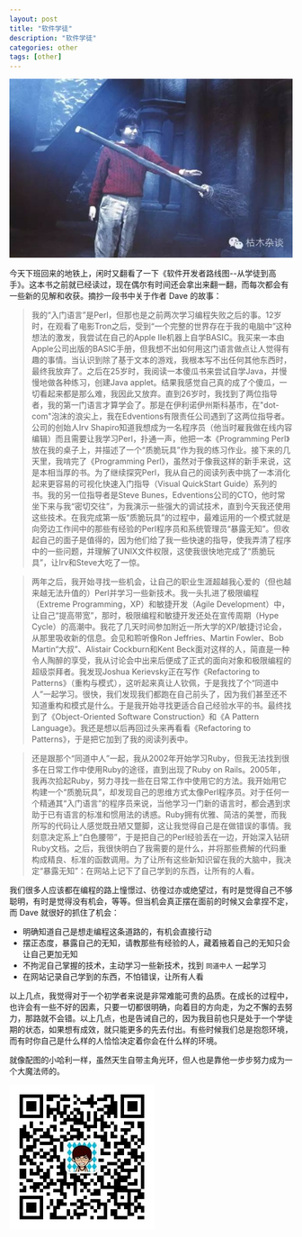 ```yaml
---
layout: post
title: "软件学徒"
description: "软件学徒"
categories: other
tags: [other]
---
```


![Harry Potter](/images/Harry.jpg)

今天下班回来的地铁上，闲时又翻看了一下《软件开发者路线图--从学徒到高手》。这本书之前就已经读过，现在偶尔有时间还会拿出来翻一翻，而每次都会有一些新的见解和收获。摘抄一段书中关于作者 Dave 的故事：


> 我的“入门语言”是Perl，但那也是之前两次学习编程失败之后的事。12岁时，在观看了电影Tron之后，受到“一个完整的世界存在于我的电脑中”这种想法的激发，我尝试在自己的Apple IIe机器上自学BASIC。我买来一本由Apple公司出版的BASIC手册，但我想不出如何用这门语言做点让人觉得有趣的事情。当认识到除了基于文本的游戏，我根本写不出任何其他东西时，最终我放弃了。之后在25岁时，我阅读一本傻瓜书来尝试自学Java，并慢慢地做各种练习，创建Java applet。结果我感觉自己真的成了个傻瓜，一切看起来都是那么难，我因此又放弃。直到26岁时，我找到了两位指导者，我的第一门语言才算学会了。那是在伊利诺伊州斯科基市，在"dot-com"泡沫的浪尖上，我在Edventions有限责任公司遇到了这两位指导者。公司的创始人Irv Shapiro知道我想成为一名程序员（他当时雇我做在线内容编辑）而且需要让我学习Perl，扑通一声，他把一本《Programming Perl》放在我的桌子上，并描述了一个“质脆玩具”作为我的练习作业。接下来的几天里，我啃完了《Programming Perl》，虽然对于像我这样的新手来说，这是本相当厚的书。为了继续探究Perl，我从自己的阅读列表中挑了一本消化起来更容易的可视化快速入门指导（Visual QuickStart Guide）系列的书。我的另一位指导者是Steve Bunes，Edventions公司的CTO，他时常坐下来与我“密切交往”，为我演示一些强大的调试技术，直到今天我还使用这些技术。在我完成第一版“质脆玩具”的过程中，最难运用的一个模式就是向旁边工作间中的那些有经验的Perl程序员和系统管理员“暴露无知”。但收起自己的面子是值得的，因为他们给了我一些快速的指导，使我弄清了程序中的一些问题，并理解了UNIX文件权限，这使我很快地完成了“质脆玩具”，让Irv和Steve大吃了一惊。

> 两年之后，我开始寻找一些机会，让自己的职业生涯超越我心爱的（但也越来越无法升值的）Perl并学习一些新技术。我一头扎进了极限编程（Extreme Programming，XP）和敏捷开发（Agile Development）中，让自己“提高带宽”，那时，极限编程和敏捷开发还处在宣传周期（Hype Cycle）的高潮中。我花了几天时间参加附近一所大学的XP/敏捷讨论会，从那里吸收新的信息。会见和聆听像Ron Jeffries、Martin Fowler、Bob Martin“大叔”、Alistair Cockburn和Kent Beck面对这样的人，简直是一种令人陶醉的享受，我从讨论会中出来后便成了正式的面向对象和极限编程的超级崇拜者。我发现Joshua Kerievsky正在写作《Refactoring to Patterns》（重构与模式），这听起来真让人钦佩，于是我找了个“同道中人”一起学习。很快，我们发现我们都跑在自己前头了，因为我们甚至还不知道重构和模式是什么。于是我开始寻找更适合自己经验水平的书。最终找到了《Object-Oriented Software Construction》和《A Pattern Language》。我还是想以后再回过头来再看看《Refactoring to Patterns》，于是把它加到了我的阅读列表中。

> 还是跟那个“同道中人”一起，我从2002年开始学习Ruby，但我无法找到很多在日常工作中使用Ruby的途径，直到出现了Ruby on Rails。2005年，我再次拾起Ruby，努力寻找一些在日常工作中使用它的方法。我开始用它构建一个“质脆玩具”，却发现自己的思维方式太像Perl程序员。对于任何一个精通其“入门语言”的程序员来说，当他学习一门新的语言时，都会遇到求助于已有语言的标准和惯用法的诱惑。Ruby拥有优雅、简洁的美誉，而我所写的代码让人感觉既丑陋又蹩脚，这让我觉得自己是在做错误的事情。我刻意决定系上“白色腰带”，于是把自己的Perl经验丢在一边，开始深入钻研Ruby文档。之后，我很快明白了我需要的是什么，并将那些费解的代码重构成精良、标准的函数调用。为了让所有这些新知识留在我的大脑中，我决定“暴露无知”：在网站上记下了自己学到的东西，让所有的人看。

我们很多人应该都在编程的路上憧憬过、彷徨过亦或绝望过，有时是觉得自己不够聪明，有时是觉得没有机会，等等。但当机会真正摆在面前的时候又会拿捏不定，而 Dave 就很好的抓住了机会：

* 明确知道自己是想走编程这条道路的，有机会直接行动
* 摆正态度，暴露自己的无知，请教那些有经验的人，藏着掖着自己的无知只会让自己更加无知
* 不拘泥自己掌握的技术，主动学习一些新技术，找到 `同道中人` 一起学习
* 在网站记录自己学到的东西，不怕错误，让所有人看

以上几点，我觉得对于一个初学者来说是非常难能可贵的品质。在成长的过程中，也许会有一些不好的因素，只要一切都很明确，向着目的方向走，为之不懈的去努力，那路就不会错。以上几点，也是告诫自己的，因为我目前也只是处于一个学徒期的状态，如果想有成效，就只能更多的先去付出。有些时候我们总是抱怨环境，而有时你自己是什么样的人恰恰决定着你会在什么样的环境。

就像配图的小哈利一样，虽然天生自带主角光环，但人也是靠他一步步努力成为一个大魔法师的。

![微信公众号](/images/weixin.jpg)
